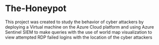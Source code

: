 # The-Honeypot
This project was created to study the behavior of cyber attackers by deploying a Virtual machine on the Azure Cloud platform and using Azure Sentinel SIEM to make queries with the use of world map visualization to view attempted RDP failed logins with the location of the cyber attackers
